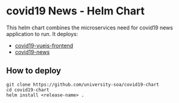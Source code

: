 # covid19 News - Helm Chart

This helm chart combines the microservices need for covid19 news application to run. It deploys:
- [covid19-vuejs-frontend](https://github.com/university-soa/covid19-vuejs-frontend)
- [covid19-news](https://github.com/university-soa/covid19-news)

## How to deploy
```
git clone https://github.com/university-soa/covid19-chart
cd covid19-chart
helm install <release-name> .
```